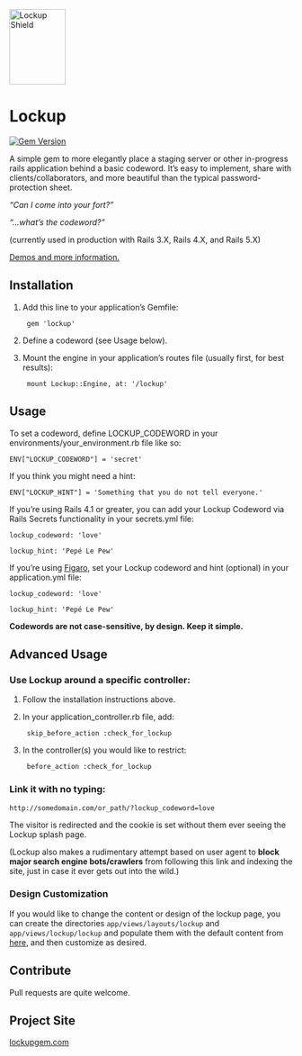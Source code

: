 <img src="http://lockupgem.com/github_host/lockup_mark.png" width="100" height="134" alt="Lockup Shield" />

# Lockup

[![Gem Version](https://badge.fury.io/rb/lockup.png)](http://badge.fury.io/rb/lockup)

A simple gem to more elegantly place a staging server or other in-progress rails application behind a basic codeword. It’s easy to implement, share with clients/collaborators, and more beautiful than the typical password-protection sheet.

_“Can I come into your fort?”_

_“…what’s the codeword?”_

(currently used in production with Rails 3.X, Rails 4.X, and Rails 5.X)

[Demos and more information.](http://lockupgem.com)

## Installation

1. Add this line to your application’s Gemfile:

        gem 'lockup'

2. Define a codeword (see Usage below).

3. Mount the engine in your application’s routes file (usually first, for best results):

        mount Lockup::Engine, at: '/lockup'

## Usage

To set a codeword, define LOCKUP_CODEWORD in your environments/your_environment.rb file like so:

    ENV["LOCKUP_CODEWORD"] = 'secret'

If you think you might need a hint:

    ENV["LOCKUP_HINT"] = 'Something that you do not tell everyone.'

If you’re using Rails 4.1 or greater, you can add your Lockup Codeword via Rails Secrets functionality in your secrets.yml file:

    lockup_codeword: 'love'

    lockup_hint: 'Pepé Le Pew'

If you’re using [Figaro](https://github.com/laserlemon/figaro), set your Lockup codeword and hint (optional) in your application.yml file:

    lockup_codeword: 'love'

    lockup_hint: 'Pepé Le Pew'

**Codewords are not case-sensitive, by design. Keep it simple.**

## Advanced Usage

### Use Lockup around a specific controller:

1. Follow the installation instructions above.

2. In your application_controller.rb file, add:

        skip_before_action :check_for_lockup

4. In the controller(s) you would like to restrict:

        before_action :check_for_lockup

### Link it with no typing:

    http://somedomain.com/or_path/?lockup_codeword=love

The visitor is redirected and the cookie is set without them ever seeing the Lockup splash page.

(Lockup also makes a rudimentary attempt based on user agent to **block major search engine bots/crawlers** from following this link and indexing the site, just in case it ever gets out into the wild.)

### Design Customization

If you would like to change the content or design of the lockup page, you can create the directories `app/views/layouts/lockup` and `app/views/lockup/lockup` and populate them with the default content from [here](https://github.com/gblakeman/lockup/tree/master/app/views), and then customize as desired.

## Contribute

Pull requests are quite welcome.

## Project Site

[lockupgem.com](http://lockupgem.com)
